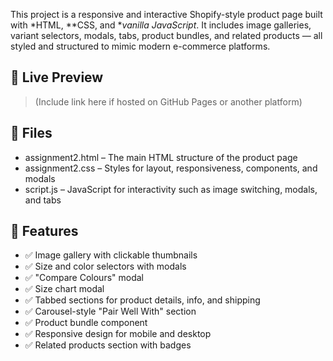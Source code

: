 This project is a responsive and interactive Shopify-style product page built with *HTML, **CSS, and **vanilla JavaScript*. It includes image galleries, variant selectors, modals, tabs, product bundles, and related products — all styled and structured to mimic modern e-commerce platforms.

## 🔗 Live Preview

> (Include link here if hosted on GitHub Pages or another platform)

## 📁 Files

- assignment2.html – The main HTML structure of the product page
- assignment2.css – Styles for layout, responsiveness, components, and modals
- script.js – JavaScript for interactivity such as image switching, modals, and tabs

## 🚀 Features

- ✅ Image gallery with clickable thumbnails
- ✅ Size and color selectors with modals
- ✅ "Compare Colours" modal
- ✅ Size chart modal
- ✅ Tabbed sections for product details, info, and shipping
- ✅ Carousel-style "Pair Well With" section
- ✅ Product bundle component
- ✅ Responsive design for mobile and desktop
- ✅ Related products section with badges
